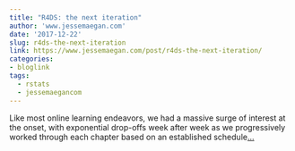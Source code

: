 ```yaml
---
title: "R4DS: the next iteration"
author: 'www.jessemaegan.com'
date: '2017-12-22'
slug: r4ds-the-next-iteration
link: https://www.jessemaegan.com/post/r4ds-the-next-iteration/
categories:
- bloglink
tags:
  - rstats
  - jessemaegancom
---
```


Like most online learning endeavors, we had a massive surge of interest at the onset, with exponential drop-offs week after week as we progressively worked through each chapter based on an established schedule[... <i class="fas fa-external-link-alt"></i>](https://www.jessemaegan.com/post/r4ds-the-next-iteration/)

